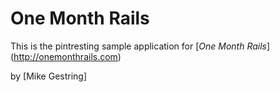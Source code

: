 # One Month Rails

This is the pintresting sample application for 
[*One Month Rails*] (http://onemonthrails.com)

by [Mike Gestring]